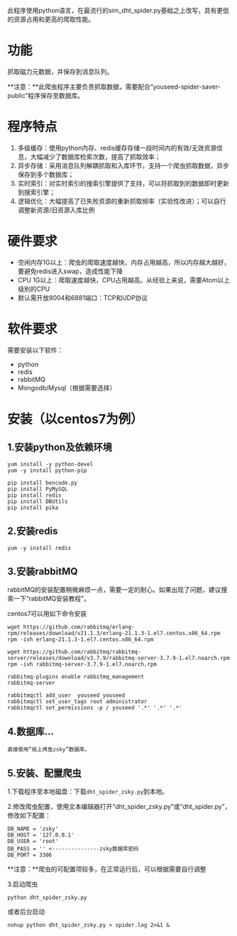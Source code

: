 

此程序使用python语言，在最流行的sim_dht_spider.py基础之上改写，具有更低的资源占用和更高的爬取性能。

# 功能 #

抓取磁力元数据，并保存到消息队列。

**注意：**此爬虫程序主要负责抓取数据，需要配合“youseed-spider-saver-public”程序保存至数据库。

# 程序特点 #

1. 多级缓存：使用python内存、redis缓存存储一段时间内的有效/无效资源信息，大幅减少了数据库检索次数，提高了抓取效率；
2. 异步存储：采用消息队列解耦抓取和入库环节，支持一个爬虫抓取数据，异步保存到多个数据库；
3. 实时索引：对实时索引的搜索引擎提供了支持，可以将抓取到的数据即时更新到搜索引擎；
4. 逻辑优化：大幅提高了已失败资源的重新抓取频率（实验性改进）；可以自行调整新资源/旧资源入库比例


# 硬件要求 #

- 空闲内存1G以上：爬虫的爬取速度越快，内存占用越高，所以内存越大越好，要避免redis进入swap，造成性能下降
- CPU 1G以上：爬取速度越快，CPU占用越高。从经验上来说，需要Atom以上级别的CPU
- 默认需开放8004和6881端口：TCP和UDP协议


# 软件要求 #

需要安装以下软件：

- python
- redis
- rabbitMQ
- Mongodb/Mysql（根据需要选择）

# 安装（以centos7为例） #

## 1.安装python及依赖环境 ##

    yum install -y python-devel
    yum -y install python-pip

	pip install bencode.py
	pip install PyMySQL
	pip install redis
	pip install DBUtils
	pip install pika

## 2.安装redis ##

	yum -y install redis

## 3.安装rabbitMQ ##

rabbitMQ的安装配置稍微麻烦一点，需要一定的耐心。如果出现了问题，建议搜索一下“rabbitMQ安装教程”。

centos7可以用如下命令安装

	wget https://github.com/rabbitmq/erlang-rpm/releases/download/v21.1.3/erlang-21.1.3-1.el7.centos.x86_64.rpm
	rpm -ivh erlang-21.1.3-1.el7.centos.x86_64.rpm

	wget https://github.com/rabbitmq/rabbitmq-server/releases/download/v3.7.9/rabbitmq-server-3.7.9-1.el7.noarch.rpm
	rpm -ivh rabbitmq-server-3.7.9-1.el7.noarch.rpm

	rabbitmq-plugins enable rabbitmq_management
	rabbitmq-server

	rabbitmqctl add_user  youseed youseed
	rabbitmqctl set_user_tags root administrator
	rabbitmqctl set_permissions -p / youseed '.*' '.*' '.*'

## 4.数据库... ##
	直接使用“纸上烤鱼zsky”数据库。

## 5.安装、配置爬虫 ##

1.下载程序至本地磁盘：下载`dht_spider_zsky.py`到本地。

2.修改爬虫配置，使用文本编辑器打开“dht_spider_zsky.py”或“dht_spider.py”，修改如下配置：

    DB_NAME = 'zsky'
    DB_HOST = '127.0.0.1'
    DB_USER = 'root'
    DB_PASS = '' <---------------zsky数据库密码
    DB_PORT = 3306

**注意：**爬虫的可配置项较多，在正常运行后，可以根据需要自行调整
    

3.启动爬虫

	python dht_spider_zsky.py

或者后台启动

	nohup python dht_spider_zsky.py > spider.log 2>&1 &